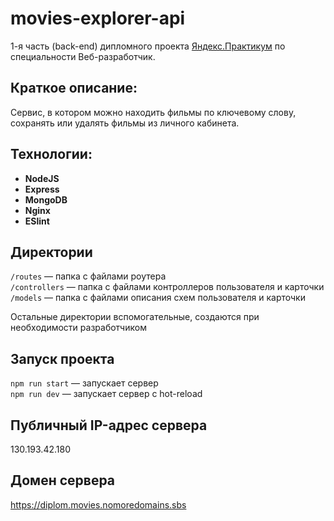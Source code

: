 # movies-explorer-api
1-я часть (back-end) дипломного проекта [Яндекс.Практикум](https://praktikum.yandex.ru/)
по специальности Веб-разработчик.

## Краткое описание:
Сервис, в котором можно находить фильмы по ключевому слову, сохранять или удалять фильмы из личного кабинета.

**<h2>Технологии:</h2>**

* **NodeJS**
* **Express**
* **MongoDB**
* **Nginx**
* **ESlint**

## Директории

`/routes` — папка с файлами роутера  
`/controllers` — папка с файлами контроллеров пользователя и карточки   
`/models` — папка с файлами описания схем пользователя и карточки  
  
Остальные директории вспомогательные, создаются при необходимости разработчиком

## Запуск проекта

`npm run start` — запускает сервер   
`npm run dev` — запускает сервер с hot-reload

## Публичный IP-адрес сервера

130.193.42.180

## Домен сервера

https://diplom.movies.nomoredomains.sbs 


